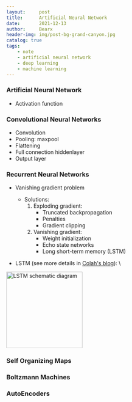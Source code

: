 ```yaml
---
layout:     post
title:      Artificial Neural Network
date:       2021-12-13
author:     Bearx
header-img: img/post-bg-grand-canyon.jpg
catalog: true
tags:
    - note
    - artificial neural network
    - deep learning
    - machine learning
---
```


### Artificial Neural Network

* Activation function

### Convolutional Neural Networks

* Convolution
* Pooling: maxpool
* Flattening
* Full connection hiddenlayer
* Output layer

### Recurrent Neural Networks

* Vanishing gradient problem
    - Solutions:
        1. Exploding gradient:
            * Truncated backpropagation
            * Penalties
            * Gradient clipping
        2. Vanishing gradient:
            * Weight initialization
            * Echo state networks
            * Long short-term memory (LSTM)

* LSTM (see more details in [Colah's blog](https://colah.github.io/posts/2015-08-Understanding-LSTMs/)): \
<!--   ![LSTM schematic diagram](https://colah.github.io/posts/2015-08-Understanding-LSTMs/img/LSTM3-chain.png) -->
  <img src="https://colah.github.io/posts/2015-08-Understanding-LSTMs/img/LSTM3-chain.png" alt="LSTM schematic diagram" height="200"/>

### Self Organizing Maps

### Boltzmann Machines

### AutoEncoders

